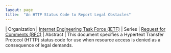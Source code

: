 ```yaml
---
layout: page
title:  "An HTTP Status Code to Report Legal Obstacles"
---
```


| Organization | [Internet Engineering Task Force (IETF)](..)
| Series | [Request for Comments (RFC)](..)
| Abstract | This document specifies a Hypertext Transfer Protocol (HTTP) status code for use when resource access is denied as a consequence of legal demands.